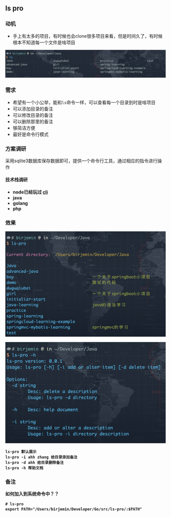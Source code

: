 ## ls pro

### 动机

- 手上有太多的项目，有时候也会clone很多项目来看，但是时间久了，有时候根本不知道每一个文件是啥项目

![example](./dist/20200404.png)

### 需求

- 希望有一个小公举，能和`ls`命令一样，可以查看每一个目录到时是啥项目
- 可以添加目录的备注
- 可以修改目录的备注
- 可以删除那里的备注
- 够简洁方便
- 最好是命令行模式

### 方案调研
采用sqlite3数据库保存数据即可，提供一个命令行工具，通过相应的指令进行操作

#### 技术栈调研

- <b>node<b>已经玩过 [cli](https://github.com/Birjemin/birjemin-cli)
- java
- golang
- php

### 效果
![example](./dist/20200405.png)

![example](./dist/20200406.png)

```
ls-pro 默认展示
ls-pro -i ahh zhang 给目录添加备注
ls-pro -d ahh 给目录删除备注
ls-pro -h 帮助文档
```

### 备注

如何加入到系统命令中？？

```
# ls-pro
export PATH="/Users/birjemin/Developer/Go/src/ls-pro/:$PATH"
```
